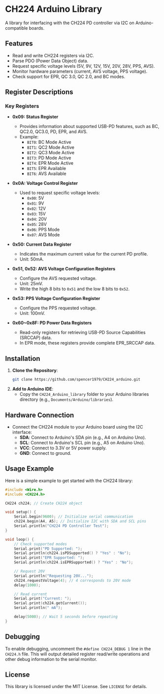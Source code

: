 # CH224 Arduino Library

A library for interfacing with the CH224 PD controller via I2C on Arduino-compatible boards.

## Features
- Read and write CH224 registers via I2C.
- Parse PDO (Power Data Object) data.
- Request specific voltage levels (5V, 9V, 12V, 15V, 20V, 28V, PPS, AVS).
- Monitor hardware parameters (current, AVS voltage, PPS voltage).
- Check support for EPR, QC 3.0, QC 2.0, and BC modes.

## Register Descriptions
### Key Registers
- **0x09: Status Register**
  - Provides information about supported USB-PD features, such as BC, QC2.0, QC3.0, PD, EPR, and AVS.
  - Example:
    - `BIT0`: BC Mode Active
    - `BIT1`: QC2 Mode Active
    - `BIT2`: QC3 Mode Active
    - `BIT3`: PD Mode Active
    - `BIT4`: EPR Mode Active
    - `BIT5`: EPR Available
    - `BIT6`: AVS Available

- **0x0A: Voltage Control Register**
  - Used to request specific voltage levels:
    - `0x00`: 5V
    - `0x01`: 9V
    - `0x02`: 12V
    - `0x03`: 15V
    - `0x04`: 20V
    - `0x05`: 28V
    - `0x06`: PPS Mode
    - `0x07`: AVS Mode

- **0x50: Current Data Register**
  - Indicates the maximum current value for the current PD profile.
  - Unit: 50mA.

- **0x51, 0x52: AVS Voltage Configuration Registers**
  - Configure the AVS requested voltage.
  - Unit: 25mV.
  - Write the high 8 bits to `0x51` and the low 8 bits to `0x52`.

- **0x53: PPS Voltage Configuration Register**
  - Configure the PPS requested voltage.
  - Unit: 100mV.

- **0x60~0x8F: PD Power Data Registers**
  - Read-only registers for retrieving USB-PD Source Capabilities (SRCCAP) data.
  - In EPR mode, these registers provide complete EPR_SRCCAP data.

## Installation
1. **Clone the Repository**:
   ```bash
   git clone https://github.com/spencer1979/CH224_arduino.git
   ```
2. **Add to Arduino IDE**:
   - Copy the `CH224_Arduino_library` folder to your Arduino libraries directory (e.g., `Documents/Arduino/libraries`).

## Hardware Connection
- Connect the CH224 module to your Arduino board using the I2C interface:
  - **SDA**: Connect to Arduino's SDA pin (e.g., A4 on Arduino Uno).
  - **SCL**: Connect to Arduino's SCL pin (e.g., A5 on Arduino Uno).
  - **VCC**: Connect to 3.3V or 5V power supply.
  - **GND**: Connect to ground.

## Usage Example
Here is a simple example to get started with the CH224 library:

```cpp
#include <Wire.h>
#include <CH224.h>

CH224 ch224; // Create CH224 object

void setup() {
    Serial.begin(9600); // Initialize serial communication
    ch224.begin(A4, A5); // Initialize I2C with SDA and SCL pins
    Serial.println("CH224 PD Controller Test");
}

void loop() {
    // Check supported modes
    Serial.print("PD Supported: ");
    Serial.println(ch224.isPDSupported() ? "Yes" : "No");
    Serial.print("EPR Supported: ");
    Serial.println(ch224.isEPRSupported() ? "Yes" : "No");

    // Request 20V
    Serial.println("Requesting 20V...");
    ch224.requestVoltage(4); // 4 corresponds to 20V mode
    delay(1000);

    // Read current
    Serial.print("Current: ");
    Serial.print(ch224.getCurrent());
    Serial.println(" mA");

    delay(5000); // Wait 5 seconds before repeating
}
```

## Debugging
To enable debugging, uncomment the `#define CH224_DEBUG 1` line in the `CH224.h` file. This will output detailed register read/write operations and other debug information to the serial monitor.

## License
This library is licensed under the MIT License. See `LICENSE` for details.